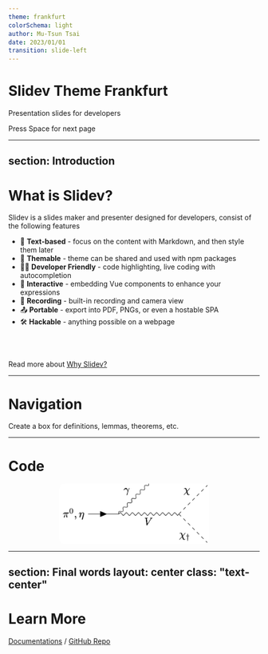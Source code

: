 ```yaml
---
theme: frankfurt
colorSchema: light
author: Mu-Tsun Tsai
date: 2023/01/01
transition: slide-left
---
```


# Slidev Theme Frankfurt

Presentation slides for developers

<div class="pt-12">
  <span @click="next" class="px-2 p-1 rounded cursor-pointer hover:bg-white hover:bg-opacity-10">
    Press Space for next page <carbon:arrow-right class="inline"/>
  </span>
</div>

---
section: Introduction
---

# What is Slidev?

Slidev is a slides maker and presenter designed for developers, consist of the following features

- 📝 **Text-based** - focus on the content with Markdown, and then style them later
- 🎨 **Themable** - theme can be shared and used with npm packages
- 🧑‍💻 **Developer Friendly** - code highlighting, live coding with autocompletion
- 🤹 **Interactive** - embedding Vue components to enhance your expressions
- 🎥 **Recording** - built-in recording and camera view
- 📤 **Portable** - export into PDF, PNGs, or even a hostable SPA
- 🛠 **Hackable** - anything possible on a webpage

<br>
<br>

Read more about [Why Slidev?](https://sli.dev/guide/why)


---

# Navigation


<Item title="Title of your thing">
	Create a box for definitions, lemmas, theorems, etc.
</Item>

---

# Code





<Item title="Neutral meson decay">
  <div class="image-container">
    <img class="feynman" src="./feynman1.png" alt="Feynman Diagram 1" width="300" height="auto">
  </div>
</Item>

<style> 
.image-container {
  display: flex;
  justify-content: center;
  align-items: center;
  width: 100%;
}

.feynman {
  border-radius: 10px;
}
</style>


---
section: Final words
layout: center
class: "text-center"
---

# Learn More

[Documentations](https://sli.dev) / [GitHub Repo](https://github.com/slidevjs/slidev)